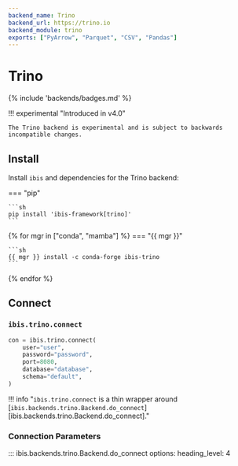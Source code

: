 ```yaml
---
backend_name: Trino
backend_url: https://trino.io
backend_module: trino
exports: ["PyArrow", "Parquet", "CSV", "Pandas"]
---
```


# Trino

{% include 'backends/badges.md' %}

!!! experimental "Introduced in v4.0"

    The Trino backend is experimental and is subject to backwards incompatible changes.

## Install

Install `ibis` and dependencies for the Trino backend:

=== "pip"

    ```sh
    pip install 'ibis-framework[trino]'
    ```

{% for mgr in ["conda", "mamba"] %}
=== "{{ mgr }}"

    ```sh
    {{ mgr }} install -c conda-forge ibis-trino
    ```

{% endfor %}

## Connect

### `ibis.trino.connect`

```python
con = ibis.trino.connect(
    user="user",
    password="password",
    port=8080,
    database="database",
    schema="default",
)
```

<!-- prettier-ignore-start -->
!!! info "`ibis.trino.connect` is a thin wrapper around [`ibis.backends.trino.Backend.do_connect`][ibis.backends.trino.Backend.do_connect]."
<!-- prettier-ignore-end -->

### Connection Parameters

<!-- prettier-ignore-start -->
::: ibis.backends.trino.Backend.do_connect
    options:
      heading_level: 4
<!-- prettier-ignore-end -->
